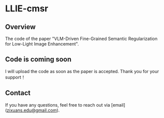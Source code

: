 # LLIE-cmsr

## Overview
The code of the paper "VLM-Driven Fine-Grained Semantic Regularization for Low-Light Image Enhancement". 

## Code is coming soon
I will upload the code as soon as the paper is accepted. Thank you for your support！

## Contact
If you have any questions, feel free to reach out via [email] (zixuans.edu@gmail.com).
